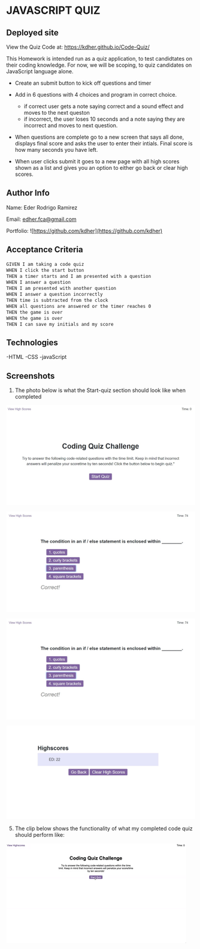 # JAVASCRIPT QUIZ 

## Deployed site
View the Quiz Code at: https://kdher.github.io/Code-Quiz/

This Homework is intended run as a quiz application, to test candidtates on their coding knowledge. For now, we will be scoping, to quiz candidates on JavaScript language alone.

- Create an submit button to kick off questions and timer 
- Add in 6 questions with 4 choices and program in correct choice. 
    - if correct user gets a note saying correct and a sound effect and moves to the next queston 
    - if incorrect, the user loses 10 seconds and a note saying they are incorrect and moves to next question. 

- When questions are complete go to a new screen that says all done, displays final score and asks the user to enter their intials. Final score is how many seconds you have left. 

- When user clicks submit it goes to a new page with all high scores shown as a list and gives you an option to either go back or clear high scores.


## Author Info

Name: Eder Rodrigo Ramirez

Email: edher.fca@gmail.com

Portfolio: ![https://github.com/kdher](https://github.com/kdher)

## Acceptance Criteria

```
GIVEN I am taking a code quiz
WHEN I click the start button
THEN a timer starts and I am presented with a question
WHEN I answer a question
THEN I am presented with another question
WHEN I answer a question incorrectly
THEN time is subtracted from the clock
WHEN all questions are answered or the timer reaches 0
THEN the game is over
WHEN the game is over
THEN I can save my initials and my score
```


## Technologies
 -HTML
 -CSS
 -javaScript

## Screenshots

1. The photo below is what the Start-quiz section should look like when completed

![This is a screenshot of the Star-Quiz section of this code quiz.](https://github.com/kdher/prueba/blob/main/Assets/images/uno.jpg)

![This is a screenshot of a quiz-question section in this code quiz.](https://github.com/kdher/prueba/blob/main/Assets/images/dos.jpg)

![This is a screenshot of the save-initials section of this code quiz.](https://github.com/kdher/prueba/blob/main/Assets/images/dos.jpg)

![This is a screenshot of the quiz-highscore section of this code quiz.](https://github.com/kdher/prueba/blob/main/Assets/images/cuatr0.jpg)

5. The clip below shows the functionality of what my completed code quiz should perform like:

![This is a preview video clip of my code quiz project in a gif file format.](https://github.com/kdher/prueba/blob/main/Assets/images/04-web-apis-homework-demo.gif)


